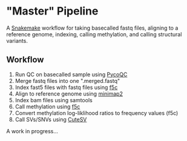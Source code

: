 # "Master" Pipeline

A [Snakemake](https://snakemake.readthedocs.io/en/stable/index.html) workflow for taking basecalled fastq files, aligning to a reference genome, indexing, calling methylation, and calling structural variants. 

## Workflow

1. Run QC on basecalled sample using [PycoQC](https://github.com/a-slide/pycoQC)
2. Merge fastq files into one ".merged.fastq"
3. Index fast5 files with fastq files using [f5c](https://github.com/hasindu2008/f5c) 
4. Align to reference genome using [minimap2](https://github.com/lh3/minimap2)
5. Index bam files using samtools
6. Call methylation using [f5c](https://github.com/hasindu2008/f5c) 
7. Convert methylation log-liklihood ratios to frequency values (f5c)
8. Call SVs/SNVs using [CuteSV](https://github.com/tjiangHIT/cuteSV)


A work in progress...